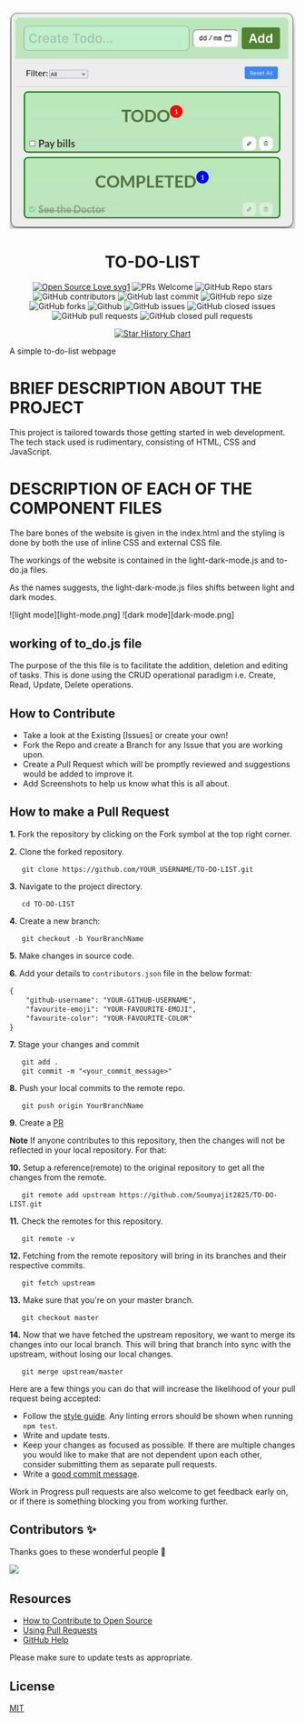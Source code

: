 <div align="center"><img src="Readme_logo.png"/></div>

# <div align="center">TO-DO-LIST</div>
<div align="center">
 <p>

[![Open Source Love svg1](https://badges.frapsoft.com/os/v1/open-source.svg?v=103)](https://github.com/Soumyajit2825/TO-DO-LIST)
![PRs Welcome](https://img.shields.io/badge/PRs-welcome-brightgreen.svg?style=flat)
![GitHub Repo stars](https://img.shields.io/github/stars/Soumyajit2825/TO-DO-LIST)
![GitHub contributors](https://img.shields.io/github/contributors/Soumyajit2825/TO-DO-LIST)
![GitHub last commit](https://img.shields.io/github/last-commit/Soumyajit2825/TO-DO-LIST)
![GitHub repo size](https://img.shields.io/github/repo-size/Soumyajit2825/TO-DO-LIST)
![GitHub forks](https://img.shields.io/github/forks/Soumyajit2825/TO-DO-LIST)
![Github](https://img.shields.io/github/license/Soumyajit2825/TO-DO-LIST)
![GitHub issues](https://img.shields.io/github/issues/Soumyajit2825/TO-DO-LIST)
![GitHub closed issues](https://img.shields.io/github/issues-closed-raw/Soumyajit2825/TO-DO-LIST)
![GitHub pull requests](https://img.shields.io/github/issues-pr/Soumyajit2825/TO-DO-LIST)
![GitHub closed pull requests](https://img.shields.io/github/issues-pr-closed/Soumyajit2825/TO-DO-LIST)

 </p>

[![Star History Chart](https://api.star-history.com/svg?repos=Soumyajit2825/TO-DO-LIST&type=Date)](https://star-history.com/#Soumyajit2825/TO-DO-LIST&Date)

 </div>
A simple to-do-list webpage

# BRIEF DESCRIPTION ABOUT THE PROJECT
This project is tailored towards those getting started in web development. The tech stack used is rudimentary, consisting of HTML, CSS and JavaScript.

# DESCRIPTION OF EACH OF THE COMPONENT FILES
The bare bones of the website is given in the index.html and the styling is done by both the use of inline CSS and external CSS file.

The workings of the website is contained in the light-dark-mode.js and to-do.ja files.

As the names suggests, the light-dark-mode.js files shifts between light and dark modes. 

![light mode][light-mode.png]
![dark mode][dark-mode.png]

## working of to_do.js file

The purpose of the this file is to facilitate the addition, deletion and editing of tasks. This is done using the CRUD operational paradigm i.e. Create, Read,  Update, Delete operations.  

## How to Contribute

- Take a look at the Existing [Issues] or create your own!
- Fork the Repo and create a Branch for any Issue that you are working upon.
- Create a Pull Request which will be promptly reviewed and suggestions would be added to improve it.
- Add Screenshots to help us know what this is all about.

## How to make a Pull Request

**1.** Fork the repository by clicking on the Fork symbol at the top right corner.

**2.** Clone the forked repository.
```
   git clone https://github.com/YOUR_USERNAME/TO-DO-LIST.git
```

**3.** Navigate to the project directory.
```
   cd TO-DO-LIST
```

**4.** Create a new branch:
```
   git checkout -b YourBranchName
```

**5.** Make changes in source code.

**6.** Add your details to `contributors.json` file in the below format:
```
{
    "github-username": "YOUR-GITHUB-USERNAME",
    "favourite-emoji": "YOUR-FAVOURITE-EMOJI",
    "favourite-color": "YOUR-FAVOURITE-COLOR"
}
```

**7.** Stage your changes and commit

```
   git add .
   git commit -m "<your_commit_message>"
```

**8.** Push your local commits to the remote repo.

```
   git push origin YourBranchName
```

**9.** Create a [PR](https://help.github.com/en/github/collaborating-with-issues-and-pull-requests/creating-a-pull-request)

**Note** If anyone contributes to this repository, then the changes will not be reflected in your local repository. For that:

**10.** Setup a reference(remote) to the original repository to get all the changes from the remote.
```
   git remote add upstream https://github.com/Soumyajit2825/TO-DO-LIST.git
```

**11.** Check the remotes for this repository.
```
   git remote -v
```

**12.** Fetching from the remote repository will bring in its branches and their respective commits.
```
   git fetch upstream
```

**13.** Make sure that you're on your master branch.
```
   git checkout master
```

**14.** Now that we have fetched the upstream repository, we want to merge its changes into our local branch. This will bring that branch into sync with the upstream, without losing our local changes.
```
   git merge upstream/master
```

Here are a few things you can do that will increase the likelihood of your pull request being accepted:

- Follow the [style guide](https://gist.github.com/lisawolderiksen/a7b99d94c92c6671181611be1641c733). Any linting errors should be shown when running `npm test`.
- Write and update tests.
- Keep your changes as focused as possible. If there are multiple changes you would like to make that are not dependent upon each other, consider submitting them as separate pull requests.
- Write a [good commit message](http://tbaggery.com/2008/04/19/a-note-about-git-commit-messages.html).

Work in Progress pull requests are also welcome to get feedback early on, or if there is something blocking you from working further.
## Contributors ✨

Thanks goes to these wonderful people 💜
</br>

<a href="https://github.com/Soumyajit2825/TO-DO-LIST/graphs/contributors">
  <img src="https://contrib.rocks/image?repo=Soumyajit2825/TO-DO-LIST" />
</a>

## Resources 

- [How to Contribute to Open Source](https://opensource.guide/how-to-contribute/)
- [Using Pull Requests](https://help.github.com/articles/about-pull-requests/)
- [GitHub Help](https://help.github.com)

Please make sure to update tests as appropriate.

## License
[MIT](https://choosealicense.com/licenses/mit/)
